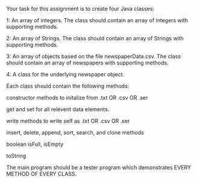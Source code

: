 Your task for this assignment is to create four Java classes:

1: An array of integers.  The class should contain an array of integers with supporting methods.

2: An array of Strings.  The class should contain an array of Strings with supporting methods.

3: An array of objects based on the file newspaperData.csv.  The class should contain an array of newspapers with supporting methods.

4: A class for the underlying newspaper object.



Each class should contain the following methods:

constructor methods to initalize from .txt OR .csv OR .ser

get and set for all relevent data elements.

write methods to write self as .txt OR .csv OR .ser

insert, delete, append, sort, search, and clone methods

boolean isFull, isEmpty

toString



The main program should be a tester program which demonstrates EVERY METHOD OF EVERY CLASS.
